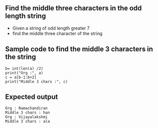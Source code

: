 ## Find the middle three characters in the odd length string 
- Given a string of odd length greater 7
- find the middle three character of the string

## Sample code to find the middle 3 characters in the string
```
b= int(len(a) /2)
print("Org :", a)
c = a[b-1:b+2]
print("Middle 3 chars :", c)
```
## Expected output
```
Org : Ramachandiran
Middle 3 chars : han
Org : Vijayalakshmi
Middle 3 chars : ala
```
